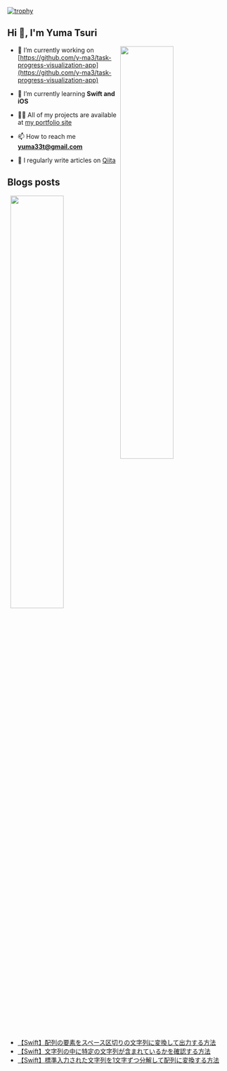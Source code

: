 [![trophy](https://github-profile-trophy.vercel.app/?username=y-ma3&column=7&theme=onedark)](https://github.com/ryo-ma/github-profile-trophy)

## Hi 👋, I'm Yuma Tsuri

<p><img align="right" width="49%" src="https://github-readme-stats.vercel.app/api?username=y-ma3&count_private=true&show_icons=true&show_icons=true&theme=onedark" /></p>

- 🔭 I’m currently working on [https://github.com/y-ma3/task-progress-visualization-app](https://github.com/y-ma3/task-progress-visualization-app)

- 🌱 I’m currently learning **Swift and iOS**

- 👨‍💻 All of my projects are available at [my portfolio site](https://tsuri33.github.io/)

- 📫 How to reach me **yuma33t@gmail.com**

- 📝 I regularly write articles on [Qiita](https://qiita.com/y_ma3)

## Blogs posts

<p><img align="right" width="49%" src="https://github-readme-stats.vercel.app/api/top-langs?username=y-ma3&show_icons=true&locale=en&layout=compact&theme=onedark"/></p>

<p align="left"><a href="/https://qiita.com/y_ma3/feed" target="blank"></a></p>

<!-- BLOG-POST-LIST:START -->
- [【Swift】配列の要素をスペース区切りの文字列に変換して出力する方法](https://qiita.com/y_ma3/items/4e1fc730724c890cc8a5)
- [【Swift】文字列の中に特定の文字列が含まれているかを確認する方法](https://qiita.com/y_ma3/items/354ec68f7a5bf5516107)
- [【Swift】標準入力された文字列を1文字ずつ分解して配列に変換する方法](https://qiita.com/y_ma3/items/9ff36d08433a8d900fd8)
<!-- BLOG-POST-LIST:END -->

